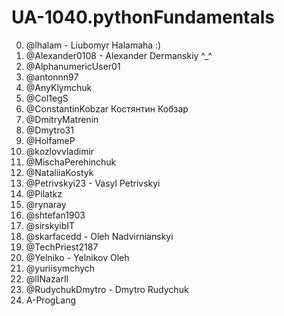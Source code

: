 # UA-1040.pythonFundamentals

0. @lhalam - Liubomyr Halamaha :)
1. @Alexander0108 - Alexander Dermanskiy ^_^
2. @AlphanumericUser01
3. @antonnn97
4. @AnyKlymchuk
5. @Col1egS
6. @ConstantinKobzar Костянтин Кобзар
7. @DmitryMatrenin
8. @Dmytro31
9. @HolfameP
10. @kozlovvladimir
11. @MischaPerehinchuk
12. @NataliiaKostyk
13. @Petrivskyi23 - Vasyl Petrivskyi
14. @Pilatkz
15. @rynaray
16. @shtefan1903
17. @sirskyibIT
18. @skarfacedd - Oleh Nadvirnianskyi
19. @TechPriest2187
20. @Yelniko - Yelnikov Oleh
21. @yuriisymchych
22. @lINazarIl
23. @RudychukDmytro - Dmytro Rudychuk
24. A-ProgLang